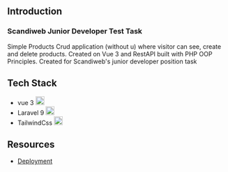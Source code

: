 ## Introduction
### Scandiweb Junior Developer Test Task
Simple Products Crud application (without u) where visitor can see, create and delete products.
Created on Vue 3 and RestAPI built with PHP OOP Principles. Created for Scandiweb's junior developer 
position task

## Tech Stack
* vue 3 <img alt="Vue" src="https://upload.wikimedia.org/wikipedia/commons/thumb/9/95/Vue.js_Logo_2.svg/1280px-Vue.js_Logo_2.svg.png?20170919082558" width=20  />
* Laravel 9  <img alt="Laravel" src="https://cdn.worldvectorlogo.com/logos/laravel-2.svg" width=20 />
* TailwindCss <img alt="Tailwind" src="https://upload.wikimedia.org/wikipedia/commons/thumb/d/d5/Tailwind_CSS_Logo.svg/2048px-Tailwind_CSS_Logo.svg.png" width=20  />

## Resources
* [Deployment](https://scandiweb-test-task-yoda.netlify.app/)